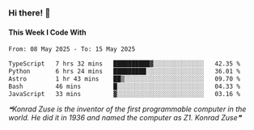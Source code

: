 ### Hi there! 👋

#### This Week I Code With
<!--START_SECTION:waka-->

```txt
From: 08 May 2025 - To: 15 May 2025

TypeScript   7 hrs 32 mins   ██████████▓░░░░░░░░░░░░░░   42.35 %
Python       6 hrs 24 mins   █████████░░░░░░░░░░░░░░░░   36.01 %
Astro        1 hr 43 mins    ██▒░░░░░░░░░░░░░░░░░░░░░░   09.70 %
Bash         46 mins         █░░░░░░░░░░░░░░░░░░░░░░░░   04.33 %
JavaScript   33 mins         ▓░░░░░░░░░░░░░░░░░░░░░░░░   03.16 %
```

<!--END_SECTION:waka-->

<!--STARTS_HERE_QUOTE_README-->
<i>❝Konrad Zuse is the inventor of the first programmable computer in the world. He did it in 1936 and named the computer as Z1. Konrad Zuse❞</i>
<!--ENDS_HERE_QUOTE_README-->
